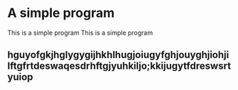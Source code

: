 # A simple program
This is a simple program
This is a simple program


## hguyofgkjhglygygijhkhlhugjoiugyfghjouyghjiohjilftgfrtdeswaqesdrhftgjyuhkiljo;kkijugytfdreswsrtyuiop
